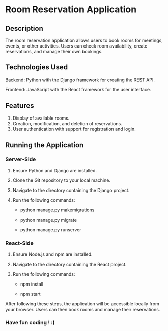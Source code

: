# Room Reservation Application 

## Description

The room reservation application allows users to book rooms for meetings, events, or other activities. Users can check room availability, create reservations, and manage their own bookings.

## Technologies Used

Backend: Python with the Django framework for creating the REST API.

Frontend: JavaScript with the React framework for the user interface.

## Features

1. Display of available rooms.
2. Creation, modification, and deletion of reservations.
3. User authentication with support for registration and login.

## Running the Application
### Server-Side
1. Ensure Python and Django are installed.
2. Clone the Git repository to your local machine.
3. Navigate to the directory containing the Django project.
4. Run the following commands:
   
      - python manage.py makemigrations
   
      - python manage.py migrate
   
      - python manage.py runserver
  
### React-Side
1. Ensure Node.js and npm are installed.
2. Navigate to the directory containing the React project.
3. Run the following commands:

      - npm install
   
      - npm start
       

After following these steps, the application will be accessible locally from your browser. Users can then book rooms and manage their reservations.


### Have fun coding ! :) 
